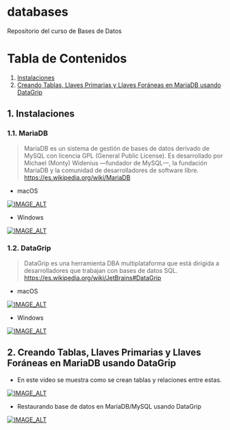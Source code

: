 # databases
Repositorio del curso de Bases de Datos

# Tabla de Contenidos
1. [Instalaciones](#instalaciones)
2. [Creando Tablas, Llaves Primarias y Llaves Foráneas en MariaDB usando DataGrip](#tablas)

## 1. Instalaciones <a name="instalaciones"></a>
### 1.1. MariaDB

> MariaDB es un sistema de gestión de bases de datos derivado de MySQL con licencia GPL (General Public License). Es desarrollado por Michael (Monty) Widenius —fundador de MySQL—, la fundación MariaDB y la comunidad de desarrolladores de software libre.
https://es.wikipedia.org/wiki/MariaDB

- macOS

[![IMAGE_ALT](https://img.youtube.com/vi/djglAAiugmI/0.jpg)](https://www.youtube.com/watch?v=djglAAiugmI)

- Windows

[![IMAGE_ALT](https://img.youtube.com/vi/8Qt83xKwfb0/0.jpg)](https://www.youtube.com/watch?v=8Qt83xKwfb0)

### 1.2. DataGrip

> DataGrip es una herramienta DBA multiplataforma que está dirigida a desarrolladores que trabajan con bases de datos SQL.
https://es.wikipedia.org/wiki/JetBrains#DataGrip

- macOS

[![IMAGE_ALT](https://img.youtube.com/vi/-BqSxF-izrU/0.jpg)](https://www.youtube.com/watch?v=-BqSxF-izrU)

- Windows

[![IMAGE_ALT](https://img.youtube.com/vi/zQXqXtxcSwA/0.jpg)](https://www.youtube.com/watch?v=zQXqXtxcSwA)

## 2. Creando Tablas, Llaves Primarias y Llaves Foráneas en MariaDB usando DataGrip <a name="tablas"></a>

- En este video se muestra como se crean tablas y relaciones entre estas.

[![IMAGE_ALT](https://img.youtube.com/vi/21GzK3uI1UM/0.jpg)](https://youtu.be/21GzK3uI1UM)

-  Restaurando base de datos en MariaDB/MySQL usando DataGrip 

[![IMAGE_ALT](https://img.youtube.com/vi/bzQPVh_Rbn4/0.jpg)](https://youtu.be/bzQPVh_Rbn4)


